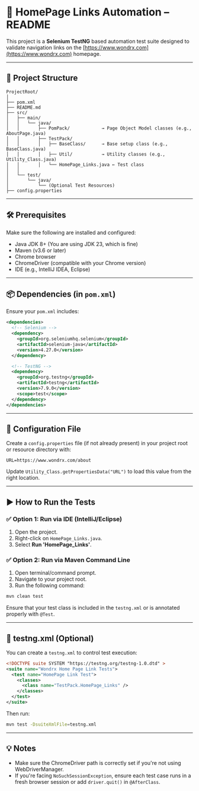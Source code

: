 
# 🧪 HomePage Links Automation – README

This project is a **Selenium TestNG** based automation test suite designed to validate navigation links on the [https://www.wondrx.com](https://www.wondrx.com) homepage.

---

## 📁 Project Structure

```
ProjectRoot/
│
├── pom.xml
├── README.md
├── src/
│   ├── main/
│   │   └── java/
│   │       ├── PomPack/            → Page Object Model classes (e.g., AboutPage.java)
│   │       ├── TestPack/
│   │       │   ├── BaseClass/      → Base setup class (e.g., BaseClass.java)
│   │       │   ├── Util/           → Utility classes (e.g., Utility_Class.java)
│   │       │   └── HomePage_Links.java ← Test class
│   │
│   └── test/
│       └── java/
│           └── (Optional Test Resources)
├── config.properties
```

---

## 🛠 Prerequisites

Make sure the following are installed and configured:

- Java JDK 8+ (You are using JDK 23, which is fine)
- Maven (v3.6 or later)
- Chrome browser
- ChromeDriver (compatible with your Chrome version)
- IDE (e.g., IntelliJ IDEA, Eclipse)

---

## 📦 Dependencies (in `pom.xml`)

Ensure your `pom.xml` includes:

```xml
<dependencies>
  <!-- Selenium -->
  <dependency>
    <groupId>org.seleniumhq.selenium</groupId>
    <artifactId>selenium-java</artifactId>
    <version>4.27.0</version>
  </dependency>

  <!-- TestNG -->
  <dependency>
    <groupId>org.testng</groupId>
    <artifactId>testng</artifactId>
    <version>7.9.0</version>
    <scope>test</scope>
  </dependency>
</dependencies>
```

---

## 🧾 Configuration File

Create a `config.properties` file (if not already present) in your project root or resource directory with:

```properties
URL=https://www.wondrx.com/about
```

Update `Utility_Class.getPropertiesData("URL")` to load this value from the right location.

---

## ▶️ How to Run the Tests

### ✅ Option 1: Run via IDE (IntelliJ/Eclipse)

1. Open the project.
2. Right-click on `HomePage_Links.java`.
3. Select **Run 'HomePage_Links'**.

### ✅ Option 2: Run via Maven Command Line

1. Open terminal/command prompt.
2. Navigate to your project root.
3. Run the following command:

```bash
mvn clean test
```

Ensure that your test class is included in the `testng.xml` or is annotated properly with `@Test`.

---

## 🧪 testng.xml (Optional)

You can create a `testng.xml` to control test execution:

```xml
<!DOCTYPE suite SYSTEM "https://testng.org/testng-1.0.dtd" >
<suite name="Wondrx Home Page Link Tests">
  <test name="HomePage Link Test">
    <classes>
      <class name="TestPack.HomePage_Links" />
    </classes>
  </test>
</suite>
```

Then run:

```bash
mvn test -DsuiteXmlFile=testng.xml
```

---

## 💡 Notes

- Make sure the ChromeDriver path is correctly set if you're not using WebDriverManager.
- If you're facing `NoSuchSessionException`, ensure each test case runs in a fresh browser session or add `driver.quit()` in `@AfterClass`.
